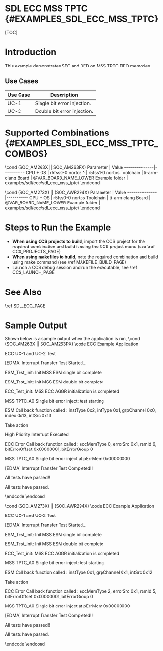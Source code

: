 # SDL ECC MSS TPTC {#EXAMPLES_SDL_ECC_MSS_TPTC}

[TOC]

# Introduction

This example demonstrates SEC and DED on MSS TPTC FIFO memories.

Use Cases
---------

 Use Case | Description
 ---------|------------
 UC-1     | Single bit error injection.
 UC-2     | Double bit error injection.

# Supported Combinations {#EXAMPLES_SDL_ECC_MSS_TPTC_COMBOS}

\cond (SOC_AM263X || SOC_AM263PX)
 Parameter      | Value
 ---------------|-----------
 CPU + OS       | r5fss0-0 nortos
 ^              | r5fss1-0 nortos
 Toolchain      | ti-arm-clang
 Board          | @VAR_BOARD_NAME_LOWER
 Example folder | examples/sdl/ecc/sdl_ecc_mss_tptc/
\endcond

\cond (SOC_AM273X) || (SOC_AWR294X)
 Parameter      | Value
 ---------------|-----------
 CPU + OS       | r5fss0-0 nortos
 Toolchain      | ti-arm-clang
 Board          | @VAR_BOARD_NAME_LOWER
 Example folder | examples/sdl/ecc/sdl_ecc_mss_tptc/
\endcond

# Steps to Run the Example

- **When using CCS projects to build**, import the CCS project for the required combination
  and build it using the CCS project menu (see \ref CCS_PROJECTS_PAGE).
- **When using makefiles to build**, note the required combination and build using
  make command (see \ref MAKEFILE_BUILD_PAGE)
- Launch a CCS debug session and run the executable, see \ref CCS_LAUNCH_PAGE

# See Also

\ref SDL_ECC_PAGE

# Sample Output

Shown below is a sample output when the application is run,
\cond (SOC_AM263X || SOC_AM263PX)
\code
ECC Example Application

ECC UC-1 and UC-2 Test

[EDMA] Interrupt Transfer Test Started...

ESM_Test_init: Init MSS ESM single bit complete

ESM_Test_init: Init MSS ESM double bit complete

ECC_Test_init: MSS ECC AGGR initialization is completed

MSS TPTC_A0 Single bit error inject: test starting

ESM Call back function called : instType 0x2, intType 0x1, grpChannel 0x0, index 0x13, intSrc 0x13

Take action

High Priority Interrupt Executed

ECC Error Call back function called : eccMemType 0, errorSrc 0x1, ramId 6, bitErrorOffset 0x00000001, bitErrorGroup 0

MSS TPTC_A0 Single bit error inject at pErrMem 0x00000000

[EDMA] Interrupt Transfer Test Completed!!

All tests have passed!!

All tests have passed.


\endcode
\endcond

\cond (SOC_AM273X) || (SOC_AWR294X)
\code
ECC Example Application

ECC UC-1 and UC-2 Test

[EDMA] Interrupt Transfer Test Started...

ESM_Test_init: Init MSS ESM single bit complete

ESM_Test_init: Init MSS ESM double bit complete

ECC_Test_init: MSS ECC AGGR initialization is completed

MSS TPTC_A0 Single bit error inject: test starting

ESM Call back function called : instType 0x1, grpChannel 0x1, intSrc 0x12

Take action

ECC Error Call back function called : eccMemType 2, errorSrc 0x1, ramId 5, bitErrorOffset 0x00000001, bitErrorGroup 0

MSS TPTC_A0 Single bit error inject at pErrMem 0x00000000

[EDMA] Interrupt Transfer Test Completed!!

All tests have passed!!

All tests have passed.


\endcode
\endcond
